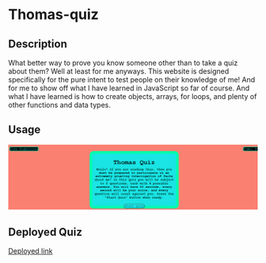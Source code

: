 # Thomas-quiz

## Description
What better way to prove you know someone other than to take a quiz about them? Well at least for me anyways. This website is designed specifically for the pure intent to test people on their knowledge of me! And for me to show off what I have learned in JavaScript so far of course. And what I have learned is how to create objects, arrays, for loops, and plenty of other functions and data types.
## Usage
![Img](./assets/127.0.0.1_5500_index.html%20(1).png)

## Deployed Quiz
[Deployed link](https://github.com/ThomasVTran/Thomas-quiz)

